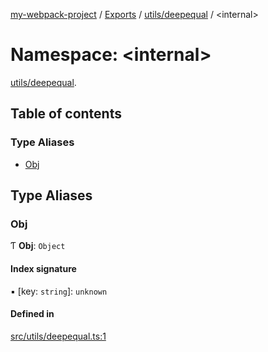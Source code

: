 [my-webpack-project](../README.md) / [Exports](../modules.md) / [utils/deepequal](utils_deepequal.md) / <internal\>

# Namespace: <internal\>

[utils/deepequal](utils_deepequal.md).<internal>

## Table of contents

### Type Aliases

- [Obj](utils_deepequal._internal_.md#obj)

## Type Aliases

### Obj

Ƭ **Obj**: `Object`

#### Index signature

▪ [key: `string`]: `unknown`

#### Defined in

[src/utils/deepequal.ts:1](https://github.com/hitendrarao/location/blob/6f44bad/src/utils/deepequal.ts#L1)
